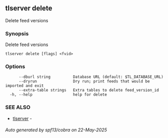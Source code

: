 ## tlserver delete

Delete feed versions

### Synopsis

Delete feed versions



```
tlserver delete [flags] <fvid>
```

### Options

```
      --dburl string          Database URL (default: $TL_DATABASE_URL)
      --dryrun                Dry run; print feeds that would be imported and exit
      --extra-table strings   Extra tables to delete feed_version_id
  -h, --help                  help for delete
```

### SEE ALSO

* [tlserver](tlserver.md)	 - 

###### Auto generated by spf13/cobra on 22-May-2025
